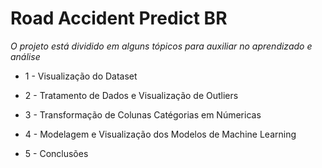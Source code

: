 # Road Accident Predict BR

*O projeto está dividido em alguns tópicos para auxiliar no aprendizado e análise*

* 1 - Visualização do Dataset

* 2 - Tratamento de Dados e Visualização de Outliers

* 3 - Transformação de Colunas Catégorias em Númericas

* 4 - Modelagem e Visualização dos Modelos de Machine Learning

* 5 - Conclusões
